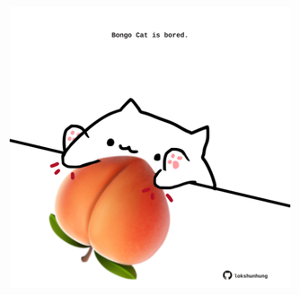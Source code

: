 <!-- built at 15/05/2024, 07:00:39 UTC -->
<p align="center">
  <img width="500" height="500" src="./ReadmeImage.svg">
</p>
